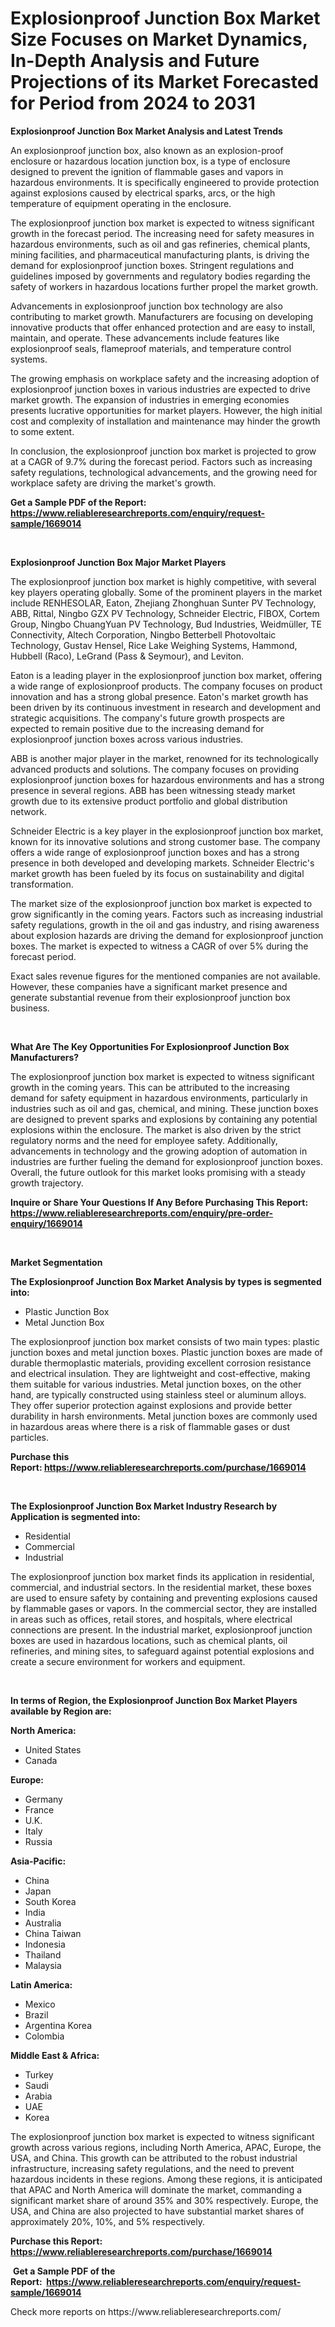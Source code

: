 <p><h1>Explosionproof Junction Box Market Size Focuses on Market Dynamics, In-Depth Analysis and Future Projections of its Market Forecasted for Period from 2024 to 2031</h1></p><p><strong>Explosionproof Junction Box Market Analysis and Latest Trends</strong></p>
<p><p>An explosionproof junction box, also known as an explosion-proof enclosure or hazardous location junction box, is a type of enclosure designed to prevent the ignition of flammable gases and vapors in hazardous environments. It is specifically engineered to provide protection against explosions caused by electrical sparks, arcs, or the high temperature of equipment operating in the enclosure.</p><p>The explosionproof junction box market is expected to witness significant growth in the forecast period. The increasing need for safety measures in hazardous environments, such as oil and gas refineries, chemical plants, mining facilities, and pharmaceutical manufacturing plants, is driving the demand for explosionproof junction boxes. Stringent regulations and guidelines imposed by governments and regulatory bodies regarding the safety of workers in hazardous locations further propel the market growth.</p><p>Advancements in explosionproof junction box technology are also contributing to market growth. Manufacturers are focusing on developing innovative products that offer enhanced protection and are easy to install, maintain, and operate. These advancements include features like explosionproof seals, flameproof materials, and temperature control systems.</p><p>The growing emphasis on workplace safety and the increasing adoption of explosionproof junction boxes in various industries are expected to drive market growth. The expansion of industries in emerging economies presents lucrative opportunities for market players. However, the high initial cost and complexity of installation and maintenance may hinder the growth to some extent.</p><p>In conclusion, the explosionproof junction box market is projected to grow at a CAGR of 9.7% during the forecast period. Factors such as increasing safety regulations, technological advancements, and the growing need for workplace safety are driving the market's growth.</p></p>
<p><strong>Get a Sample PDF of the Report:&nbsp; <a href="https://www.reliableresearchreports.com/enquiry/request-sample/1669014">https://www.reliableresearchreports.com/enquiry/request-sample/1669014</a></strong></p>
<p>&nbsp;</p>
<p><strong>Explosionproof Junction Box Major Market Players</strong></p>
<p><p>The explosionproof junction box market is highly competitive, with several key players operating globally. Some of the prominent players in the market include RENHESOLAR, Eaton, Zhejiang Zhonghuan Sunter PV Technology, ABB, Rittal, Ningbo GZX PV Technology, Schneider Electric, FIBOX, Cortem Group, Ningbo ChuangYuan PV Technology, Bud Industries, Weidmüller, TE Connectivity, Altech Corporation, Ningbo Betterbell Photovoltaic Technology, Gustav Hensel, Rice Lake Weighing Systems, Hammond, Hubbell (Raco), LeGrand (Pass & Seymour), and Leviton.</p><p>Eaton is a leading player in the explosionproof junction box market, offering a wide range of explosionproof products. The company focuses on product innovation and has a strong global presence. Eaton's market growth has been driven by its continuous investment in research and development and strategic acquisitions. The company's future growth prospects are expected to remain positive due to the increasing demand for explosionproof junction boxes across various industries.</p><p>ABB is another major player in the market, renowned for its technologically advanced products and solutions. The company focuses on providing explosionproof junction boxes for hazardous environments and has a strong presence in several regions. ABB has been witnessing steady market growth due to its extensive product portfolio and global distribution network.</p><p>Schneider Electric is a key player in the explosionproof junction box market, known for its innovative solutions and strong customer base. The company offers a wide range of explosionproof junction boxes and has a strong presence in both developed and developing markets. Schneider Electric's market growth has been fueled by its focus on sustainability and digital transformation.</p><p>The market size of the explosionproof junction box market is expected to grow significantly in the coming years. Factors such as increasing industrial safety regulations, growth in the oil and gas industry, and rising awareness about explosion hazards are driving the demand for explosionproof junction boxes. The market is expected to witness a CAGR of over 5% during the forecast period.</p><p>Exact sales revenue figures for the mentioned companies are not available. However, these companies have a significant market presence and generate substantial revenue from their explosionproof junction box business.</p></p>
<p>&nbsp;</p>
<p><strong>What Are The Key Opportunities For Explosionproof Junction Box Manufacturers?</strong></p>
<p><p>The explosionproof junction box market is expected to witness significant growth in the coming years. This can be attributed to the increasing demand for safety equipment in hazardous environments, particularly in industries such as oil and gas, chemical, and mining. These junction boxes are designed to prevent sparks and explosions by containing any potential explosions within the enclosure. The market is also driven by the strict regulatory norms and the need for employee safety. Additionally, advancements in technology and the growing adoption of automation in industries are further fueling the demand for explosionproof junction boxes. Overall, the future outlook for this market looks promising with a steady growth trajectory.</p></p>
<p><strong>Inquire or Share Your Questions If Any Before Purchasing This Report: <a href="https://www.reliableresearchreports.com/enquiry/pre-order-enquiry/1669014">https://www.reliableresearchreports.com/enquiry/pre-order-enquiry/1669014</a></strong></p>
<p>&nbsp;</p>
<p><strong>Market Segmentation</strong></p>
<p><strong>The Explosionproof Junction Box Market Analysis by types is segmented into:</strong></p>
<p><ul><li>Plastic Junction Box</li><li>Metal Junction Box</li></ul></p>
<p><p>The explosionproof junction box market consists of two main types: plastic junction boxes and metal junction boxes. Plastic junction boxes are made of durable thermoplastic materials, providing excellent corrosion resistance and electrical insulation. They are lightweight and cost-effective, making them suitable for various industries. Metal junction boxes, on the other hand, are typically constructed using stainless steel or aluminum alloys. They offer superior protection against explosions and provide better durability in harsh environments. Metal junction boxes are commonly used in hazardous areas where there is a risk of flammable gases or dust particles.</p></p>
<p><strong>Purchase this Report:&nbsp;<a href="https://www.reliableresearchreports.com/purchase/1669014">https://www.reliableresearchreports.com/purchase/1669014</a></strong></p>
<p>&nbsp;</p>
<p><strong>The Explosionproof Junction Box Market Industry Research by Application is segmented into:</strong></p>
<p><ul><li>Residential</li><li>Commercial</li><li>Industrial</li></ul></p>
<p><p>The explosionproof junction box market finds its application in residential, commercial, and industrial sectors. In the residential market, these boxes are used to ensure safety by containing and preventing explosions caused by flammable gases or vapors. In the commercial sector, they are installed in areas such as offices, retail stores, and hospitals, where electrical connections are present. In the industrial market, explosionproof junction boxes are used in hazardous locations, such as chemical plants, oil refineries, and mining sites, to safeguard against potential explosions and create a secure environment for workers and equipment.</p></p>
<p>&nbsp;</p>
<p><strong>In terms of Region, the Explosionproof Junction Box Market Players available by Region are:</strong></p>
<p>
    <p> <strong> North America: </strong>
        <ul>
            <li>United States</li>
            <li>Canada</li>
        </ul>
        </p> 
    <p> <strong> Europe: </strong>
        <ul>
            <li>Germany</li>
            <li>France</li>
            <li>U.K.</li>
            <li>Italy</li>
            <li>Russia</li>
        </ul>
        </p> 
    <p> <strong> Asia-Pacific: </strong>
        <ul>
            <li>China</li>
            <li>Japan</li>
            <li>South Korea</li>
            <li>India</li>
            <li>Australia</li>
            <li>China Taiwan</li>
            <li>Indonesia</li>
            <li>Thailand</li>
            <li>Malaysia</li>
        </ul>
        </p> 
    <p> <strong> Latin America: </strong>
        <ul>
            <li>Mexico</li>
            <li>Brazil</li>
            <li>Argentina Korea</li>
            <li>Colombia</li>
        </ul>
        </p> 
    <p> <strong> Middle East & Africa: </strong>
        <ul>
            <li>Turkey</li>
            <li>Saudi</li>
            <li>Arabia</li>
            <li>UAE</li>
            <li>Korea</li>
        </ul>
    </p>
    </p>
<p><p>The explosionproof junction box market is expected to witness significant growth across various regions, including North America, APAC, Europe, the USA, and China. This growth can be attributed to the robust industrial infrastructure, increasing safety regulations, and the need to prevent hazardous incidents in these regions. Among these regions, it is anticipated that APAC and North America will dominate the market, commanding a significant market share of around 35% and 30% respectively. Europe, the USA, and China are also projected to have substantial market shares of approximately 20%, 10%, and 5% respectively.</p></p>
<p><strong>Purchase this Report: <a href="https://www.reliableresearchreports.com/purchase/1669014">https://www.reliableresearchreports.com/purchase/1669014</a></strong></p>
<p>&nbsp;<strong>Get a Sample PDF of the Report:&nbsp;&nbsp;<a href="https://www.reliableresearchreports.com/enquiry/request-sample/1669014">https://www.reliableresearchreports.com/enquiry/request-sample/1669014</a></strong></p>
<p><strong></strong></p>
<p>Check more reports on https://www.reliableresearchreports.com/</p>